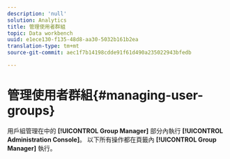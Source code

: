 ```yaml
---
description: 'null'
solution: Analytics
title: 管理使用者群組
topic: Data workbench
uuid: e1ece130-f135-48d8-aa30-5032b161b2ea
translation-type: tm+mt
source-git-commit: aec1f7b14198cdde91f61d490a235022943bfedb

---
```



# 管理使用者群組{#managing-user-groups}

用戶組管理在中的 **[!UICONTROL Group Manager]** 部分內執行 **[!UICONTROL Administration Console]**。 以下所有操作都在頁籤內 **[!UICONTROL Group Manager]** 執行。

